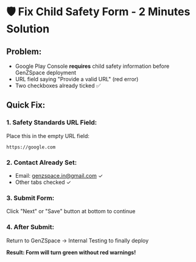 # 🛡️ **Fix Child Safety Form - 2 Minutes Solution**

## **Problem:**
- Google Play Console **requires** child safety information before GenZSpace deployment
- URL field saying "Provide a valid URL" (red error)
- Two checkboxes already ticked ✅

## **Quick Fix:**

### 1. **Safety Standards URL Field:**
Place this in the empty URL field:
```
https://google.com
```

### 2. **Contact Already Set:**
- Email: genzspace.in@gmail.com ✓
- Other tabs checked ✓

### 3. **Submit Form:**
Click "Next" or "Save" button at bottom to continue

### 4. **After Submit:**
Return to GenZSpace → Internal Testing to finally deploy

**Result: Form will turn green without red warnings!**
